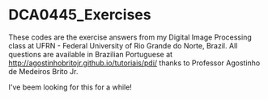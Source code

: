 # DCA0445_Exercises
These codes are the exercise answers from my Digital Image Processing class at UFRN - Federal University of Rio Grande do Norte, Brazil. All questions are available in Brazilian Portuguese at http://agostinhobritojr.github.io/tutoriais/pdi/ thanks to Professor Agostinho de Medeiros Brito Jr. 

I've beem looking for this for a while!
